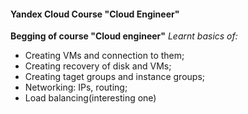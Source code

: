 <h4>Yandex Cloud Course "Cloud Engineer"</h4>
<b>Begging of course "Cloud engineer"</b>
<i>Learnt basics of:</i>
<ul>
	<li>Creating VMs and connection to them;</li>
	<li>Creating recovery of disk and VMs;</li>
	<li>Creating taget groups and instance groups;</li>
	<li>Networking: IPs, routing;</li>
	<li>Load balancing(interesting one)</li>
</ul>
